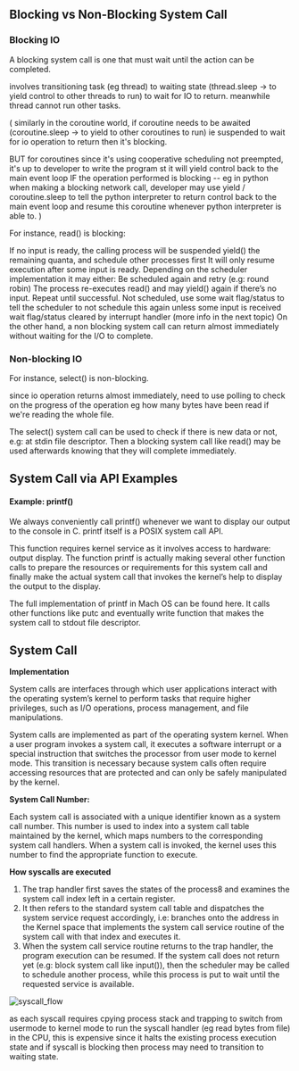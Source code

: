 ## Blocking vs Non-Blocking System Call

### Blocking IO
A blocking system call is one that must wait until the action can be completed.

involves transitioning task (eg thread) to waiting state (thread.sleep -> to yield control to other threads to run) to wait for IO to return. meanwhile thread cannot run other tasks.

(
similarly in the coroutine world, if coroutine needs to be awaited (coroutine.sleep -> to yield to other coroutines to run) ie suspended to wait for io operation to return then it's blocking.

BUT for coroutines since it's using cooperative scheduling not preempted, it's up to developer to write the program st it will yield control back to the main event loop IF the operation performed is blocking
-- eg in python when making a blocking network call, developer may use yield / coroutine.sleep to tell the python interpreter to return control back to the main event loop and resume this coroutine whenever python interpreter is able to.
)


For instance, read() is blocking:

If no input is ready, the calling process will be suspended
yield() the remaining quanta, and schedule other processes first
It will only resume execution after some input is ready. Depending on the scheduler implementation it may either:
Be scheduled again and retry (e.g: round robin)
The process re-executes read() and may yield() again if there’s no input.
Repeat until successful.
Not scheduled, use some wait flag/status to tell the scheduler to not schedule this again unless some input is received
wait flag/status cleared by interrupt handler (more info in the next topic)
On the other hand, a non blocking system call can return almost immediately without waiting for the I/O to complete.

### Non-blocking IO
For instance, select() is non-blocking.

since io operation returns almost immediately, need to use polling to check on the progress of the operation eg how many bytes have been read if we're reading the whole file. 

The select() system call can be used to check if there is new data or not, e.g: at stdin file descriptor.
Then a blocking system call like read() may be used afterwards knowing that they will complete immediately.


## System Call via API Examples

#### Example: printf()

We always conveniently call printf() whenever we want to display our output to the console in C. printf itself is a POSIX system call API.

This function requires kernel service as it involves access to hardware: output display.
The function printf is actually making several other function calls to prepare the resources or requirements for this system call and finally make the actual system call that invokes the kernel’s help to display the output to the display.


The full implementation of printf in Mach OS can be found here. It calls other functions like putc and eventually write function that makes the system call to stdout file descriptor.


## System Call

**Implementation**

System calls are interfaces through which user applications interact with the operating system’s kernel to perform tasks that require higher privileges, such as I/O operations, process management, and file manipulations.

System calls are implemented as part of the operating system kernel. When a user program invokes a system call, it executes a software interrupt or a special instruction that switches the processor from user mode to kernel mode. This transition is necessary because system calls often require accessing resources that are protected and can only be safely manipulated by the kernel.

**System Call Number:**

Each system call is associated with a unique identifier known as a system call number. This number is used to index into a system call table maintained by the kernel, which maps numbers to the corresponding system call handlers. When a system call is invoked, the kernel uses this number to find the appropriate function to execute.

**How syscalls are executed**

1. The trap handler first saves the states of the process8 and examines the system call index left in a certain register.
2. It then refers to the standard system call table and dispatches the system service request accordingly, i.e: branches onto the address in the Kernel space that implements the system call service routine of the system call with that index and executes it.
3. When the system call service routine returns to the trap handler, the program execution can be resumed. If the system call does not return yet (e.g: block system call like input()), then the scheduler may be called to schedule another process, while this process is put to wait until the requested service is available.

![syscall_flow](https://natalieagus.github.io/50005/assets/images/week2/5.png)

as each syscall requires cpying process stack and trapping to switch from usermode to kernel mode to run the syscall handler (eg read bytes from file) in the CPU, this is expensive since it halts the existing process execution state and if syscall is blocking then process may need to transition to waiting state.






